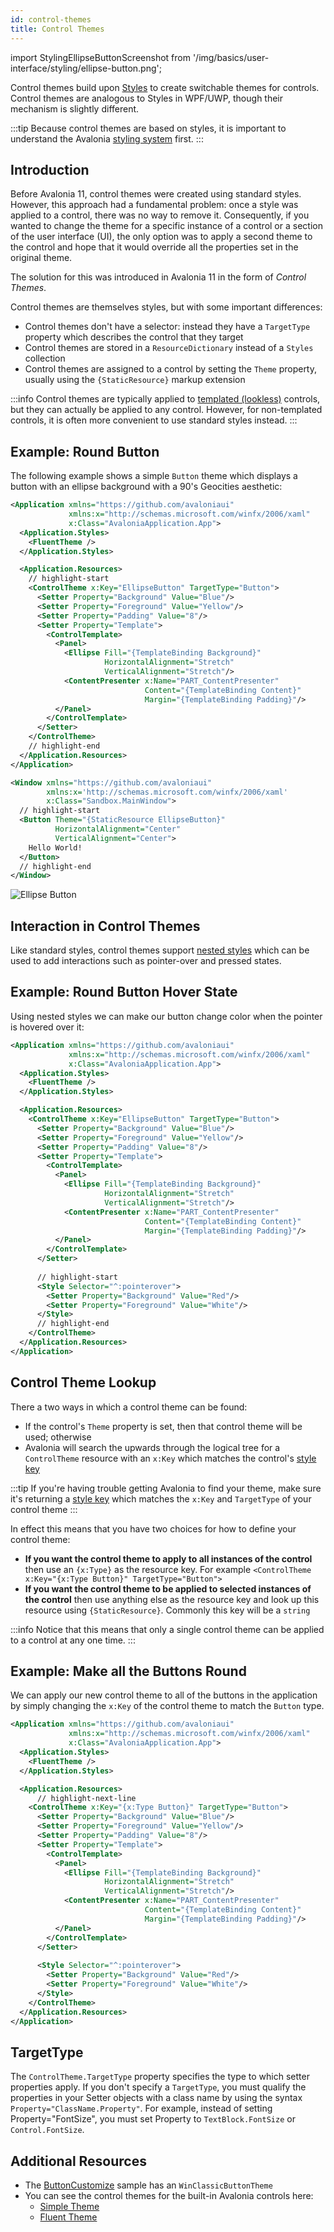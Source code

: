 ```yaml
---
id: control-themes
title: Control Themes
---
```


import StylingEllipseButtonScreenshot from '/img/basics/user-interface/styling/ellipse-button.png';

Control themes build upon [Styles](styles) to create switchable themes for controls. Control themes are analogous to Styles in WPF/UWP, though their mechanism is slightly different.

:::tip
Because control themes are based on styles, it is important to understand the Avalonia [styling system](styles) first.
:::

## Introduction

Before Avalonia 11, control themes were created using standard styles. However, this approach had a fundamental problem: once a style was applied to a control, there was no way to remove it. Consequently, if you wanted to change the theme for a specific instance of a control or a section of the user interface (UI), the only option was to apply a second theme to the control and hope that it would override all the properties set in the original theme.

The solution for this was introduced in Avalonia 11 in the form of _Control Themes_.

Control themes are themselves styles, but with some important differences:

- Control themes don't have a selector: instead they have a `TargetType` property which describes the control that they target
- Control themes are stored in a `ResourceDictionary` instead of a `Styles` collection
- Control themes are assigned to a control by setting the `Theme` property, usually using the `{StaticResource}` markup extension

:::info
Control themes are typically applied to [templated (lookless)](../controls/creating-controls/choosing-a-custom-control-type.md) controls, but they can actually be applied to any control. However, for non-templated controls, it is often more convenient to use standard styles instead.
:::

## Example: Round Button

The following example shows a simple `Button` theme which displays a button with an ellipse background with a 90's Geocities aesthetic:

```xml title="App.axaml"
<Application xmlns="https://github.com/avaloniaui"
             xmlns:x="http://schemas.microsoft.com/winfx/2006/xaml"
             x:Class="AvaloniaApplication.App">
  <Application.Styles>
    <FluentTheme />
  </Application.Styles>

  <Application.Resources>
    // highlight-start
    <ControlTheme x:Key="EllipseButton" TargetType="Button">
      <Setter Property="Background" Value="Blue"/>
      <Setter Property="Foreground" Value="Yellow"/>
      <Setter Property="Padding" Value="8"/>
      <Setter Property="Template">
        <ControlTemplate>
          <Panel>
            <Ellipse Fill="{TemplateBinding Background}"
                     HorizontalAlignment="Stretch"
                     VerticalAlignment="Stretch"/>
            <ContentPresenter x:Name="PART_ContentPresenter"
                              Content="{TemplateBinding Content}"
                              Margin="{TemplateBinding Padding}"/>
          </Panel>
        </ControlTemplate>
      </Setter>
    </ControlTheme>
    // highlight-end
  </Application.Resources>
</Application>
```

```xml title='MainWindow.xaml'
<Window xmlns="https://github.com/avaloniaui"
        xmlns:x='http://schemas.microsoft.com/winfx/2006/xaml'
        x:Class="Sandbox.MainWindow">
  // highlight-start
  <Button Theme="{StaticResource EllipseButton}"
          HorizontalAlignment="Center"
          VerticalAlignment="Center">
    Hello World!
  </Button>
  // highlight-end
</Window>
```

<p><img className="medium-image-zoom" src={StylingEllipseButtonScreenshot} alt="Ellipse Button" /></p>

## Interaction in Control Themes

Like standard styles, control themes support [nested styles](../styling/styles.md#nesting-styles) which can be used to add interactions such as pointer-over and pressed states.

## Example: Round Button Hover State

Using nested styles we can make our button change color when the pointer is hovered over it:

```xml title="App.axaml"
<Application xmlns="https://github.com/avaloniaui"
             xmlns:x="http://schemas.microsoft.com/winfx/2006/xaml"
             x:Class="AvaloniaApplication.App">
  <Application.Styles>
    <FluentTheme />
  </Application.Styles>

  <Application.Resources>
    <ControlTheme x:Key="EllipseButton" TargetType="Button">
      <Setter Property="Background" Value="Blue"/>
      <Setter Property="Foreground" Value="Yellow"/>
      <Setter Property="Padding" Value="8"/>
      <Setter Property="Template">
        <ControlTemplate>
          <Panel>
            <Ellipse Fill="{TemplateBinding Background}"
                     HorizontalAlignment="Stretch"
                     VerticalAlignment="Stretch"/>
            <ContentPresenter x:Name="PART_ContentPresenter"
                              Content="{TemplateBinding Content}"
                              Margin="{TemplateBinding Padding}"/>
          </Panel>
        </ControlTemplate>
      </Setter>
      
      // highlight-start
      <Style Selector="^:pointerover">
        <Setter Property="Background" Value="Red"/>
        <Setter Property="Foreground" Value="White"/>
      </Style>
      // highlight-end
    </ControlTheme>
  </Application.Resources>
</Application>
```

## Control Theme Lookup

There a two ways in which a control theme can be found:

- If the control's `Theme` property is set, then that control theme will be used; otherwise
- Avalonia will search the upwards through the logical tree for a `ControlTheme` resource with an `x:Key` which matches the control's [style key](styles#style-key)

:::tip
If you're having trouble getting Avalonia to find your theme, make sure it's returning a [style key](styles#style-key) which matches the `x:Key` and `TargetType` of your control theme
:::

In effect this means that you have two choices for how to define your control theme:

- **If you want the control theme to apply to all instances of the control** then use an `{x:Type}` as the resource key. For example
  `<ControlTheme x:Key="{x:Type Button}" TargetType="Button">`
- **If you want the control theme to be applied to selected instances of the control** then use anything else as the resource key and look up this resource using `{StaticResource}`. Commonly this key will be a `string`

:::info
Notice that this means that only a single control theme can be applied to a control at any one time.
:::

## Example: Make all the Buttons Round

We can apply our new control theme to all of the buttons in the application by simply changing the `x:Key` of the control theme to match the `Button` type.

```xml title="App.axaml"
<Application xmlns="https://github.com/avaloniaui"
             xmlns:x="http://schemas.microsoft.com/winfx/2006/xaml"
             x:Class="AvaloniaApplication.App">
  <Application.Styles>
    <FluentTheme />
  </Application.Styles>

  <Application.Resources>
      // highlight-next-line
    <ControlTheme x:Key="{x:Type Button}" TargetType="Button">
      <Setter Property="Background" Value="Blue"/>
      <Setter Property="Foreground" Value="Yellow"/>
      <Setter Property="Padding" Value="8"/>
      <Setter Property="Template">
        <ControlTemplate>
          <Panel>
            <Ellipse Fill="{TemplateBinding Background}"
                     HorizontalAlignment="Stretch"
                     VerticalAlignment="Stretch"/>
            <ContentPresenter x:Name="PART_ContentPresenter"
                              Content="{TemplateBinding Content}"
                              Margin="{TemplateBinding Padding}"/>
          </Panel>
        </ControlTemplate>
      </Setter>
      
      <Style Selector="^:pointerover">
        <Setter Property="Background" Value="Red"/>
        <Setter Property="Foreground" Value="White"/>
      </Style>
    </ControlTheme>
  </Application.Resources>
</Application>
```

## TargetType

The `ControlTheme.TargetType` property specifies the type to which setter properties apply. If you don't specify a `TargetType`, you must qualify the properties in your Setter objects with a class name by using the syntax `Property="ClassName.Property"`. For example, instead of setting Property="FontSize", you must set Property to `TextBlock.FontSize` or `Control.FontSize`.

## Additional Resources

- The [ButtonCustomize](https://github.com/AvaloniaUI/AvaloniaUI.QuickGuides/tree/main/ButtonCustomize) sample has an `WinClassicButtonTheme`
- You can see the control themes for the built-in Avalonia controls here:
  - [Simple Theme](https://github.com/AvaloniaUI/Avalonia/tree/master/src/Avalonia.Themes.Simple/Controls)
  - [Fluent Theme](https://github.com/AvaloniaUI/Avalonia/tree/master/src/Avalonia.Themes.Fluent/Controls)
